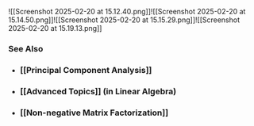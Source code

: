 ![[Screenshot 2025-02-20 at 15.12.40.png]]![[Screenshot 2025-02-20 at 15.14.50.png]]![[Screenshot 2025-02-20 at 15.15.29.png]]![[Screenshot 2025-02-20 at 15.19.13.png]]


### See Also

- ### [[Principal Component Analysis]]

- ### [[Advanced Topics]] (in Linear Algebra)

- ### [[Non-negative Matrix Factorization]]